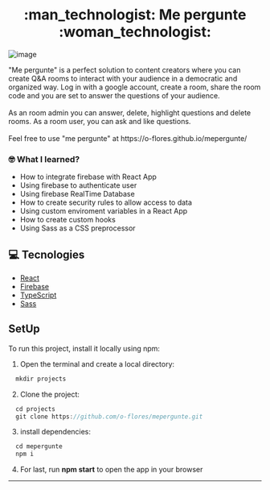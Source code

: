 <h1 align="center"> :man_technologist: Me pergunte :woman_technologist: </h1>

![image](https://user-images.githubusercontent.com/78616220/127744631-34ab2b2e-51cd-4cb0-9bf2-ba4f28c76f10.png)

<p>
  "Me pergunte" is a perfect solution to content creators where you can create Q&A rooms to interact with your audience in a democratic and organized way. Log in with a google account, create a room, share the room code and you are set to answer the questions of your audience.<br/><br/>
  As an room admin you can answer, delete, highlight questions and delete rooms. As a room user, you can ask and like questions.<br/><br/>
  Feel free to use "me pergunte" at https://o-flores.github.io/mepergunte/
  
 
   
</p>

### :nerd_face: What I learned?
  - How to integrate firebase with React App
  - Using firebase to authenticate user
  - Using firebase RealTime Database
  - How to create security rules to allow access to data
  - Using custom enviroment variables in a React App
  - How to create custom hooks 
  - Using Sass as a CSS preprocessor

  ## :computer:  Tecnologies
- [React](https://reactjs.org)
- [Firebase](https://firebase.google.com/)
- [TypeScript](https://www.typescriptlang.org/)
- [Sass](https://sass-lang.com/)



## SetUp

To run this project, install it locally using npm:

1. Open the terminal and create a local directory:
```javascript
  mkdir projects
```

2. Clone the project:
```javascript
  cd projects
  git clone https://github.com/o-flores/mepergunte.git
```

3. install dependencies:
```javascript
  cd mepergunte
  npm i
```

4. For last, run **npm start** to open the app in your browser

---
